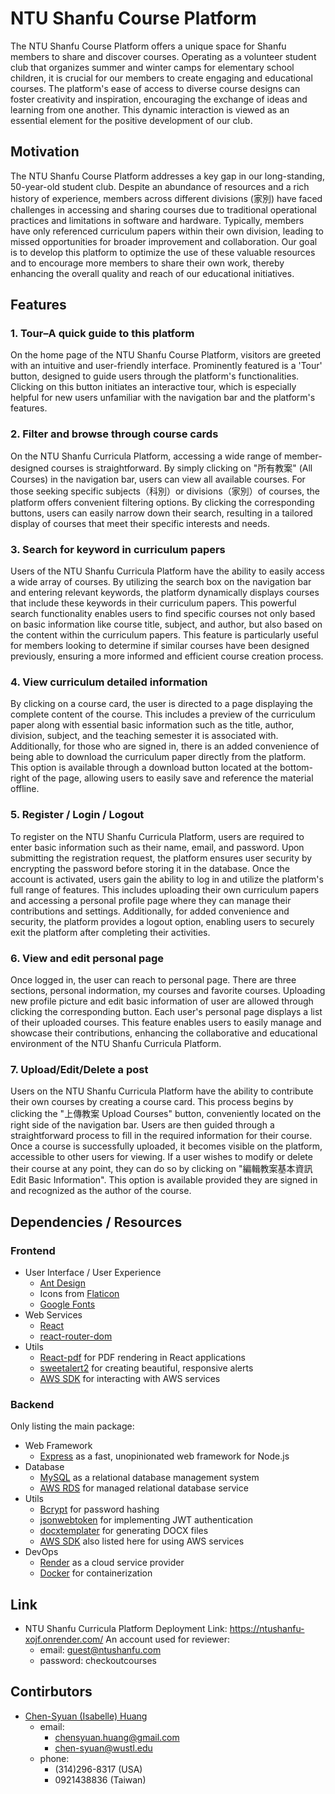 # NTU Shanfu Course Platform

The NTU Shanfu Course Platform offers a unique space for Shanfu members to share and discover courses. Operating as a volunteer student club that organizes summer and winter camps for elementary school children, it is crucial for our members to create engaging and educational courses. The platform's ease of access to diverse course designs can foster creativity and inspiration, encouraging the exchange of ideas and learning from one another. This dynamic interaction is viewed as an essential element for the positive development of our club. 

## Motivation

The NTU Shanfu Course Platform addresses a key gap in our long-standing, 50-year-old student club. Despite an abundance of resources and a rich history of experience, members across different divisions (家別) have faced challenges in accessing and sharing courses due to traditional operational practices and limitations in software and hardware. Typically, members have only referenced curriculum papers within their own division, leading to missed opportunities for broader improvement and collaboration. Our goal is to develop this platform to optimize the use of these valuable resources and to encourage more members to share their own work, thereby enhancing the overall quality and reach of our educational initiatives.

## Features

### 1. Tour–A quick guide to this platform

On the home page of the NTU Shanfu Course Platform, visitors are greeted with an intuitive and user-friendly interface. Prominently featured is a 'Tour' button, designed to guide users through the platform's functionalities. Clicking on this button initiates an interactive tour, which is especially helpful for new users unfamiliar with the navigation bar and the platform's features.

### 2. Filter and browse through course cards 

On the NTU Shanfu Curricula Platform, accessing a wide range of member-designed courses is straightforward. By simply clicking on "所有教案" (All Courses) in the navigation bar, users can view all available courses. For those seeking specific subjects（科別）or divisions（家別）of courses, the platform offers convenient filtering options. By clicking the corresponding buttons, users can easily narrow down their search, resulting in a tailored display of courses that meet their specific interests and needs.

### 3. Search for keyword in curriculum papers

Users of the NTU Shanfu Curricula Platform have the ability to easily access a wide array of courses. By utilizing the search box on the navigation bar and entering relevant keywords, the platform dynamically displays courses that include these keywords in their curriculum papers. This powerful search functionality enables users to find specific courses not only based on basic information like course title, subject, and author, but also based on the content within the curriculum papers. This feature is particularly useful for members looking to determine if similar courses have been designed previously, ensuring a more informed and efficient course creation process.

### 4. View curriculum detailed information

By clicking on a course card, the user is directed to a page displaying the complete content of the course. This includes a preview of the curriculum paper along with essential basic information such as the title, author, division, subject, and the teaching semester it is associated with. Additionally, for those who are signed in, there is an added convenience of being able to download the curriculum paper directly from the platform. This option is available through a download button located at the bottom-right of the page, allowing users to easily save and reference the material offline.

### 5. Register / Login / Logout

To register on the NTU Shanfu Curricula Platform, users are required to enter basic information such as their name, email, and password. Upon submitting the registration request, the platform ensures user security by encrypting the password before storing it in the database. Once the account is activated, users gain the ability to log in and utilize the platform's full range of features. This includes uploading their own curriculum papers and accessing a personal profile page where they can manage their contributions and settings. Additionally, for added convenience and security, the platform provides a logout option, enabling users to securely exit the platform after completing their activities.  

### 6. View and edit personal page

Once logged in, the user can reach to personal page. There are three sections, personal indormation, my courses and favorite courses. Uploading new profile picture and edit basic information of user are allowed through clicking the corresponding button. Each user's personal page displays a list of their uploaded courses. This feature enables users to easily manage and showcase their contributions, enhancing the collaborative and educational environment of the NTU Shanfu Curricula Platform.

### 7. Upload/Edit/Delete a post

Users on the NTU Shanfu Curricula Platform have the ability to contribute their own courses by creating a course card. This process begins by clicking the "上傳教案 Upload Courses" button, conveniently located on the right side of the navigation bar. Users are then guided through a straightforward process to fill in the required information for their course. Once a course is successfully uploaded, it becomes visible on the platform, accessible to other users for viewing. If a user wishes to modify or delete their course at any point, they can do so by clicking on "編輯教案基本資訊 Edit Basic Information". This option is available provided they are signed in and recognized as the author of the course.

## Dependencies / Resources
### Frontend
- User Interface / User Experience
  - [Ant Design](https://ant.design/)
  - Icons from [Flaticon](https://www.flaticon.com/)
  - [Google Fonts](https://fonts.google.com/)
- Web Services
  - [React](https://reactjs.org/)
  - [react-router-dom](https://v5.reactrouter.com/web/guides/quick-start)
- Utils
  - [React-pdf](https://react-pdf.org/) for PDF rendering in React applications
  - [sweetalert2](https://sweetalert2.github.io/) for creating beautiful, responsive alerts
  - [AWS SDK](https://www.npmjs.com/package/aws-sdk) for interacting with AWS services
### Backend
Only listing the main package:
- Web Framework
  - [Express](https://expressjs.com/) as a fast, unopinionated web framework for Node.js
- Database
  - [MySQL](https://www.mysql.com/) as a relational database management system
  - [AWS RDS](https://aws.amazon.com/pm/rds/?gclid=Cj0KCQiAnfmsBhDfARIsAM7MKi1MlEP-SFN4pKsLKFhkHEN8LqBzXcpGT1jPSJZN0Tzw1Mq9ssZ5rzsaAkhtEALw_wcB&trk=09de7cc5-b161-452b-97a1-c62551b62512&sc_channel=ps&ef_id=Cj0KCQiAnfmsBhDfARIsAM7MKi1MlEP-SFN4pKsLKFhkHEN8LqBzXcpGT1jPSJZN0Tzw1Mq9ssZ5rzsaAkhtEALw_wcB:G:s&s_kwcid=AL!4422!3!658520965805!!!g!!!19852661714!149878731020) for managed relational database service
- Utils
  - [Bcrypt](https://www.npmjs.com/package/bcrypt) for password hashing
  - [jsonwebtoken](https://www.npmjs.com/package/jsonwebtoken) for implementing JWT authentication
  - [docxtemplater](https://www.npmjs.com/package/docxtemplater) for generating DOCX files
  - [AWS SDK](https://www.npmjs.com/package/aws-sdk) also listed here for using AWS services
- DevOps
  - [Render](https://render.com/) as a cloud service provider
  - [Docker](https://www.docker.com/) for containerization

## Link

- NTU Shanfu Curricula Platform Deployment Link: https://ntushanfu-xojf.onrender.com/
    An account used for reviewer:
    - email: guest@ntushanfu.com
    - password: checkoutcourses

## Contirbutors

- [Chen-Syuan (Isabelle) Huang](https://github.com/Isabelle1007)  
  - email:
    - chensyuan.huang@gmail.com
    - chen-syuan@wustl.edu
  - phone: 
    - (314)296-8317 (USA)
    - 0921438836 (Taiwan)